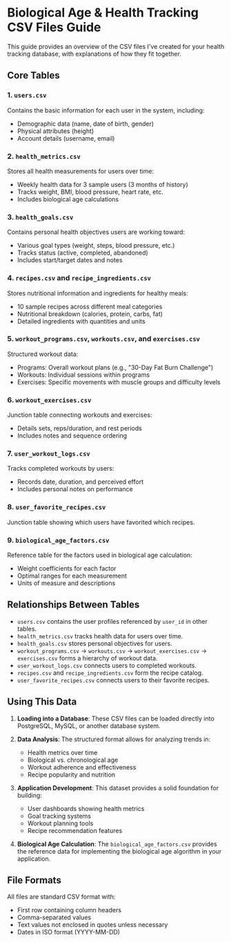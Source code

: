 # Biological Age & Health Tracking CSV Files Guide

This guide provides an overview of the CSV files I've created for your health tracking database, with explanations of how they fit together.

## Core Tables

### 1. `users.csv`
Contains the basic information for each user in the system, including:
- Demographic data (name, date of birth, gender)
- Physical attributes (height)
- Account details (username, email)

### 2. `health_metrics.csv`
Stores all health measurements for users over time:
- Weekly health data for 3 sample users (3 months of history)
- Tracks weight, BMI, blood pressure, heart rate, etc.
- Includes biological age calculations

### 3. `health_goals.csv`
Contains personal health objectives users are working toward:
- Various goal types (weight, steps, blood pressure, etc.)
- Tracks status (active, completed, abandoned)
- Includes start/target dates and notes

### 4. `recipes.csv` and `recipe_ingredients.csv`
Stores nutritional information and ingredients for healthy meals:
- 10 sample recipes across different meal categories
- Nutritional breakdown (calories, protein, carbs, fat)
- Detailed ingredients with quantities and units

### 5. `workout_programs.csv`, `workouts.csv`, and `exercises.csv`
Structured workout data:
- Programs: Overall workout plans (e.g., "30-Day Fat Burn Challenge")
- Workouts: Individual sessions within programs
- Exercises: Specific movements with muscle groups and difficulty levels

### 6. `workout_exercises.csv`
Junction table connecting workouts and exercises:
- Details sets, reps/duration, and rest periods
- Includes notes and sequence ordering

### 7. `user_workout_logs.csv`
Tracks completed workouts by users:
- Records date, duration, and perceived effort
- Includes personal notes on performance

### 8. `user_favorite_recipes.csv`
Junction table showing which users have favorited which recipes.

### 9. `biological_age_factors.csv`
Reference table for the factors used in biological age calculation:
- Weight coefficients for each factor
- Optimal ranges for each measurement
- Units of measure and descriptions

## Relationships Between Tables

- `users.csv` contains the user profiles referenced by `user_id` in other tables.
- `health_metrics.csv` tracks health data for users over time.
- `health_goals.csv` stores personal objectives for users.
- `workout_programs.csv` → `workouts.csv` → `workout_exercises.csv` → `exercises.csv` forms a hierarchy of workout data.
- `user_workout_logs.csv` connects users to completed workouts.
- `recipes.csv` and `recipe_ingredients.csv` form the recipe catalog.
- `user_favorite_recipes.csv` connects users to their favorite recipes.

## Using This Data

1. **Loading into a Database**: These CSV files can be loaded directly into PostgreSQL, MySQL, or another database system.

2. **Data Analysis**: The structured format allows for analyzing trends in:
   - Health metrics over time
   - Biological vs. chronological age
   - Workout adherence and effectiveness
   - Recipe popularity and nutrition

3. **Application Development**: This dataset provides a solid foundation for building:
   - User dashboards showing health metrics
   - Goal tracking systems
   - Workout planning tools
   - Recipe recommendation features

4. **Biological Age Calculation**: The `biological_age_factors.csv` provides the reference data for implementing the biological age algorithm in your application.

## File Formats

All files are standard CSV format with:
- First row containing column headers
- Comma-separated values
- Text values not enclosed in quotes unless necessary
- Dates in ISO format (YYYY-MM-DD)

